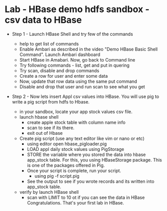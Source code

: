 <h1> Lab - HBase demo hdfs sandbox - csv data to HBase </h1>

* Step 1 - Launch HBase Shell and try few of the commands
	* help to get list of commands
	* Enable Ambari as described in the video "Demo HBase Basic Shell Command". Launch Ambari dashboard
	* Start HBase in Amabari. Now, go back to Command line
	* Try following commands - list, get and put in quering
	* Try scan, disable and drop commands
	* Create a row for user and enter some data
	* Now, update that row data using the same put command
	* Disable and drop that user and run scan to see what you get

* Step 2 - Now lets insert Appl csv values into HBase. You will use pig to write a pig script from hdfs to Hbase. 
	* in your sandbox, locate your app stock values csv file. 
	* launch hbase shell
		* create apple stock table with column name info
		* scan to see if its there. 
		* exit out of Hbase
	* Create pig script (use any text editor like vim or nano or etc)
		* using editor open hbase_pigloader.pig
		* LOAD appl daily stock values using PigStorage
		* STORE the variable where you stored the data into hbase app_stock table. For this, you using HBaseStorage package. This is one of the packages offered in Pig. 
		* Once your script is complete, run your script. 
			* using pig -f script.pig
		* See the output to see if you wrote records and its written into app_stock table. 
	* verify by launch HBase shell
		* scan with LIMIT to 10 ot if you can see the data in HBase
Congratulations. That's your first lab in HBase. 


